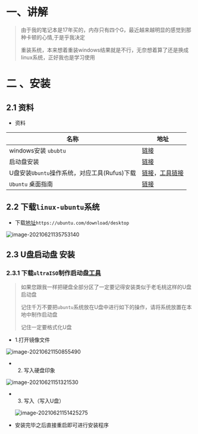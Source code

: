 #  一、讲解

> 由于我的笔记本是17年买的，内存只有四个G，最近越来越明显的感觉到那种卡顿的心情,于是乎我决定
>
> 重装系统，本来想着重装windows结果就是不行，无奈想着算了还是换成linux系统，正好我也是学习使用



# 二 、安装

## 2.1 资料

- 资料

| 名称                                         | 地址                                                         |
| -------------------------------------------- | ------------------------------------------------------------ |
| windows安装 `ububtu`                         | [链接](https://ubuntu.com/tutorials/burn-a-dvd-on-windows#1-overview) |
| 启动盘安装                                   | [链接](https://ubuntu.com/tutorials/create-a-usb-stick-on-windows#1-overview) |
| U盘安装`Ubuntu`操作系统，对应工具(Rufus)下载 | [链接](https://jingyan.baidu.com/article/851fbc370a529b7e1f15abab.html)，[工具链接](http://www.pc6.com/softview/SoftView_94802.html) |
| `Ubuntu` 桌面指南                            | [链接](http://people.ubuntu.com/~happyaron/ubuntu-docs/precise-html/) |



## 2.2 下载`linux-ubuntu`系统

- 下载[地址](https://ubuntu.com/download/desktop)`https://ubuntu.com/download/desktop`

![image-20210621135753140](https://yaoliuyang-blog-images.oss-cn-beijing.aliyuncs.com/blogImages/image-20210621135753140.png)

## 2.3  U盘启动盘 安装

### 2.3.1 下载`ultraISO`制作启动盘[工具](http://so.cr173.com/search/d/ultraISO_all_rank.html)

> 如果您跟我一样把硬盘全部分区了一定要记得安装类似于老毛桃这样的U盘启动盘
>
> 记住千万不要把`ubuntu`系统放在U盘中进行如下的操作，请将系统放置在本地中制作启动盘
>
> 记住一定要格式化U盘

- 1.打开镜像文件

![image-20210621150855490](https://yaoliuyang-blog-images.oss-cn-beijing.aliyuncs.com/blogImages/image-20210621150855490.png)

- 2. 写入硬盘印象

![image-20210621151321530](https://yaoliuyang-blog-images.oss-cn-beijing.aliyuncs.com/blogImages/image-20210621151321530.png)

- 3. 写入（写入U盘）

  ![image-20210621151425275](https://yaoliuyang-blog-images.oss-cn-beijing.aliyuncs.com/blogImages/image-20210621151425275.png)

- 安装完毕之后直接重启即可进行安装程序

